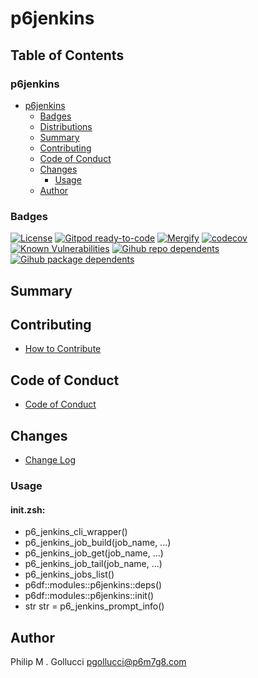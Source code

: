 # p6jenkins

## Table of Contents


### p6jenkins
- [p6jenkins](#p6jenkins)
  - [Badges](#badges)
  - [Distributions](#distributions)
  - [Summary](#summary)
  - [Contributing](#contributing)
  - [Code of Conduct](#code-of-conduct)
  - [Changes](#changes)
    - [Usage](#usage)
  - [Author](#author)

### Badges

[![License](https://img.shields.io/badge/License-Apache%202.0-yellowgreen.svg)](https://opensource.org/licenses/Apache-2.0)
[![Gitpod ready-to-code](https://img.shields.io/badge/Gitpod-ready--to--code-blue?logo=gitpod)](https://gitpod.io/#https://github.com/p6m7g8/p6jenkins)
[![Mergify](https://img.shields.io/endpoint.svg?url=https://gh.mergify.io/badges/p6m7g8/p6jenkins/&style=flat)](https://mergify.io)
[![codecov](https://codecov.io/gh/p6m7g8/p6jenkins/branch/master/graph/badge.svg?token=14Yj1fZbew)](https://codecov.io/gh/p6m7g8/p6jenkins)
[![Known Vulnerabilities](https://snyk.io/test/github/p6m7g8/p6jenkins/badge.svg?targetFile=package.json)](https://snyk.io/test/github/p6m7g8/p6jenkins?targetFile=package.json)
[![Gihub repo dependents](https://badgen.net/github/dependents-repo/p6m7g8/p6jenkins)](https://github.com/p6m7g8/p6jenkins/network/dependents?dependent_type=REPOSITORY)
[![Gihub package dependents](https://badgen.net/github/dependents-pkg/p6m7g8/p6jenkins)](https://github.com/p6m7g8/p6jenkins/network/dependents?dependent_type=PACKAGE)

## Summary

## Contributing

- [How to Contribute](CONTRIBUTING.md)

## Code of Conduct

- [Code of Conduct](https://github.com/p6m7g8/.github/blob/master/CODE_OF_CONDUCT.md)

## Changes

- [Change Log](CHANGELOG.md)

### Usage

#### init.zsh:

- p6_jenkins_cli_wrapper()
- p6_jenkins_job_build(job_name, ...)
- p6_jenkins_job_get(job_name, ...)
- p6_jenkins_job_tail(job_name, ...)
- p6_jenkins_jobs_list()
- p6df::modules::p6jenkins::deps()
- p6df::modules::p6jenkins::init()
- str str = p6_jenkins_prompt_info()


## Author

Philip M . Gollucci <pgollucci@p6m7g8.com>
